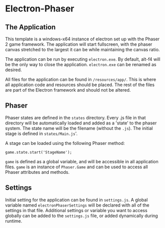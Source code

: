 # Electron-Phaser

## The Application

This template is a windows-x64 instance of electron set up with the Phaser 2 game framework. The application will start fullscreen, with the phaser canvas stretched to the largest it can be while maintaining the canvas ratio.

The application can be run by executing `electron.exe`. By default, alt-f4 will be the only way to close the application. `electron.exe` can be renamed as desired.

All files for the application can be found in `/resources/app/`. This is where all application code and resources should be placed. The rest of the files are part of the Electron framework and should not be altered.

## Phaser

Phaser states are defined in the `states` directory. Every .js file in that directory will be automatically loaded and added as a 'state' to the phaser system. The state name will be the filename (without the `.js`). The initial stage is defined in `states/Main.js`'.

A stage can be loaded using the following Phaser method: 

    game.state.start('StageName');

`game` is defined as a global variable, and will be accessible in all application files. `game` is an instance of `Phaser.Game` and can be used to access all Phaser attributes and methods. 

## Settings

Initial setting for the application can be found in `settings.js`. A global variable named `electronPhaserSettings` will be declared with all of the settings in that file. Additional settings or variable you want to access globally can be added to the `settings.js` file, or added dynamically during runtime.

 